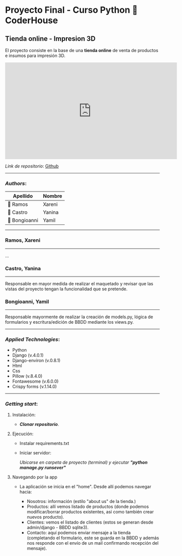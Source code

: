 # Proyecto Final - Curso Python 🐍 CoderHouse

## Tienda online - Impresion 3D

El proyecto consiste en la base de una **tienda online** de venta de productos e insumos para impresión 3D.


<iframe width="560" height="315" src="https://www.youtube.com/embed/6qYGL0aBFus" title="YouTube video player" frameborder="0" allow="accelerometer; autoplay; clipboard-write; encrypted-media; gyroscope; picture-in-picture" allowfullscreen></iframe>


_Link de repositorio_:
[Github](https://github.com/yamilb87/lambda3d.git)

***

### _Authors_:

| Apellido    |  Nombre   |
|------------ |-----------|
|👩 Ramos     | Xareni   |
|👩 Castro    | Yanina   |
|🧑 Bongioanni| Yamil    |
---
### Ramos, Xareni
---
...
### Castro, Yanina
---
Responsable en mayor medida de realizar el maquetado y revisar que las vistas del proyecto tengan la funcionalidad que se pretende.
### Bongioanni, Yamil
---
Responsable mayormente de realizar la creación de models.py, lógica de formularios y escritura/edición de BBDD mediante los views.py.


---

### _Applied Technologies_:
* Python 
* Django (v.4.0.1)
* Django-environ (v.0.8.1)
* Html 
* Css
* Pillow (v.8.4.0)
* Fontawesome (v.6.0.0)
* Crispy forms (v.1.14.0)

---

### _Getting start_:

1. Instalación:
    * _**Clonar repositorio**_.
    
2. Ejecución:
    * Instalar requirements.txt
    * Iniciar servidor:

        _Ubicarse en carpeta de proyecto (terminal) y ejecutar **"python manage.py runsever"**_

3. Navegando por la app
    * La aplicación se inicia en el "home". Desde allí podemos navegar hacia:

        - Nosotros: información (estilo "about us" de la tienda.)
        - Productos: allí vemos listado de productos (donde podemos modificar/borrar productos existentes, así como también crear nuevos producto).
        - Clientes: vemos el listado de clientes (estos se generan desde admin/django - BBDD sqlite3).
        - Contacto: aquí podemos enviar mensaje a la tienda (completando el formulario, este se guarda en la BBDD y además nos responde con el envío de un mail confirmando recepción del mensaje).

